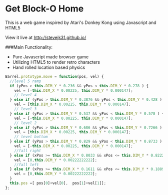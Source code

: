 # Get Block-O Home

This is a web game inspired by Atari's Donkey Kong using Javascript and HTML5

View it live at http://stevejk31.github.io/

###Main Functionality:
* Pure Javascript made browser game
* Utilizing HTML5 to render retro characters
* Hand rolled location based physics

```javascript
Barrel.prototype.move = function(pos, vel) {
  //level 5 ramp
  if (yPos > this.DIM_Y * 0.236 && yPos < this.DIM_Y * 0.278 ) {
    vel = [-this.DIM_X * 0.00225, this.DIM_Y * 0.000147];
    // level 4
  } else if (yPos > this.DIM_Y * 0.3876 && yPos < this.DIM_Y * 0.428 ) {
    vel = [this.DIM_X * 0.00225, this.DIM_Y * 0.000147];
    // level 3
  } else if (yPos > this.DIM_Y * 0.537 && yPos < this.DIM_Y * 0.578 ) {
    vel = [-this.DIM_X * 0.00225, this.DIM_Y * 0.000147];
    // level 2
  } else if (yPos > this.DIM_Y * 0.686 && yPos < this.DIM_Y * 0.7266 ) {
    vel = [this.DIM_X * 0.00225, this.DIM_Y * 0.000147];
    // level bottom
  } else if (yPos > this.DIM_Y * 0.829 && yPos < this.DIM_Y * 0.8733 ) {
    vel = [-this.DIM_X * 0.00225, this.DIM_Y * 0.000147];
    //fall right
  } else if (xPos >= this.DIM_X * 0.8033 && xPos <= this.DIM_Y * 0.8222 ){
    vel = [0,this.DIM_Y * 0.00222222222];
    //fall left
  } else if (xPos >= this.DIM_X * 0.1611 && xPos <= this.DIM_Y * 0.1889 ){
    vel = [0,this.DIM_Y * 0.00222222222];
  }
  this.pos =[ pos[0]+vel[0],  pos[1]+vel[1]];
};
```
